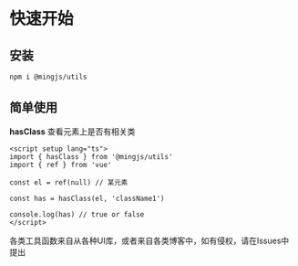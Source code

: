 # 快速开始

## 安装

```bash
npm i @mingjs/utils
```


## 简单使用
  **hasClass** 查看元素上是否有相关类

``` vue
<script setup lang="ts">
import { hasClass } from '@mingjs/utils'
import { ref } from 'vue'

const el = ref(null) // 某元素

const has = hasClass(el, 'className1')

console.log(has) // true or false
</script>
```

各类工具函数来自从各种UI库，或者来自各类博客中，如有侵权，请在Issues中提出
